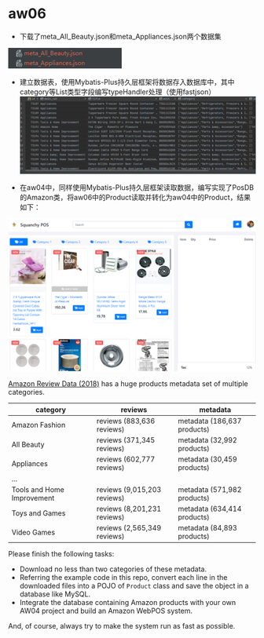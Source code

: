 # aw06

- 下载了meta_All_Beauty.json和meta_Appliances.json两个数据集

![image-20220514183331785](README.assets/image-20220514183331785.png)

- 建立数据表，使用Mybatis-Plus持久层框架将数据存入数据库中，其中category等List类型字段编写typeHandler处理（使用fastjson）![image-20220514183529213](README.assets/image-20220514183529213.png)

- 在aw04中，同样使用Mybatis-Plus持久层框架读取数据，编写实现了PosDB的Amazon类，将aw06中的Product读取并转化为aw04中的Product，结果如下：

![image-20220514180714430](README.assets/image-20220514180714430.png)



[Amazon Review Data (2018)](https://nijianmo.github.io/amazon/index.html) has a huge products metadata set of multiple categories.

|category| reviews | metadata |
|--| -- | -- |
|Amazon Fashion|reviews (883,636 reviews)|metadata (186,637 products)|
|All Beauty|reviews (371,345 reviews)|metadata (32,992 products)|
|Appliances|reviews (602,777 reviews)|metadata (30,459 products)|
| ... |
|Tools and Home Improvement|reviews (9,015,203 reviews)|metadata (571,982 products)|
Toys and Games|reviews (8,201,231 reviews)|metadata (634,414 products)|
Video Games|reviews (2,565,349 reviews)|metadata (84,893 products)|

Please finish the following tasks:

- Download no less than two categories of these metadata.
- Referring the example code in this repo, convert each line in the downloaded files into a POJO of `Product` class and save the object in a database like MySQL. 
- Integrate the database containing Amazon products with your own AW04 project and build an Amazon WebPOS system.


And, of course, always try to make the system run as fast as possible.